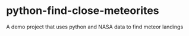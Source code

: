 # python-find-close-meteorites
A demo project that uses python and NASA data to find meteor landings
